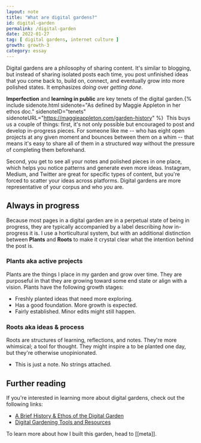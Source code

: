 ```yaml
---
layout: note
title: "What are digital gardens?"
id: digital-garden
permalink: /digital-garden
date: 2022-01-27
tag: [ digital gardens, internet culture ]
growth: growth-3
category: essay
---
```


<span class="newthought">Digital gardens</span> are a philosophy of sharing content. It's similar to blogging, but instead of sharing isolated posts each time, you post unfinished ideas that you come back to, build on, connect, and eventually grow into more polished states. It emphasizes *doing* over *getting done*.

**Imperfection** and **learning in public** are key tenets of the digital garden.{% include sidenote.html sidenote="As defined by Maggie Appleton in her ethos doc." sidenoteID="tenets" sidenoteURL="https://maggieappleton.com/garden-history" %} &nbsp;This buys us a couple of things: first, it's not only possible but encouraged to post and develop in-progress pieces. For someone like me -- who has eight open projects at any given moment and bounces between them on a whim -- that means it's easy to share all of them in a structured way without the pressure of completing them beforehand. 

Second, you get to see all your notes and polished pieces in one place, which helps you notice patterns and generate even more ideas. Instagram, Medium, and Twitter are great for specific types of content, but you're forced to scatter your ideas across platforms. Digital gardens are more representative of your corpus and who *you* are. 

## Always in progress

Because most pages in a digital garden are in a perpetual state of being in progress, they are typically accompanied by a label describing *how* in-progress it is. I use a horticultural system, but with an additional distinction between **Plants** and **Roots** to make it crystal clear what the intention behind the post is.

### Plants <span class="newthought">aka</span> active projects

Plants are the things I place in my garden and grow over time. They are purposeful in that they are growing toward some end state or align with a vision. Plants have the following growth stages: 

<ul class="list-x sans">
    <li><span class="tag tag-gr1 sans no-margin-left"></span> Freshly planted ideas that need more exploring.</li>
    <li><span class="tag tag-gr2 sans no-margin-left"></span> Has a good foundation. More growth is expected.</li>
    <li><span class="tag tag-gr3 sans no-margin-left"></span> Fairly established. Minor edits might still happen. </li>
</ul>

### Roots <span class="newthought">aka</span> ideas & process

Roots are structures of learning, reflections, and notes. They're more whimsical; a tool for thought. They might inspire a <span class="tag tag-gr1 sans no-margin-left"></span> to be planted one day, but they're otherwise unopinionated.

<ul class="list-x sans">
    <li><span class="tag tag-grx sans no-margin-left"></span> This is just a note. No strings attached.</li>
</ul>

## Further reading

If you're interested in learning more about digital gardens, check out the following links:

- [A Brief History & Ethos of the Digital Garden](https://maggieappleton.com/garden-history)
- [Digital Gardening Tools and Resources](https://github.com/MaggieAppleton/digital-gardeners)

To learn more about how I built this garden, head to [[meta]].